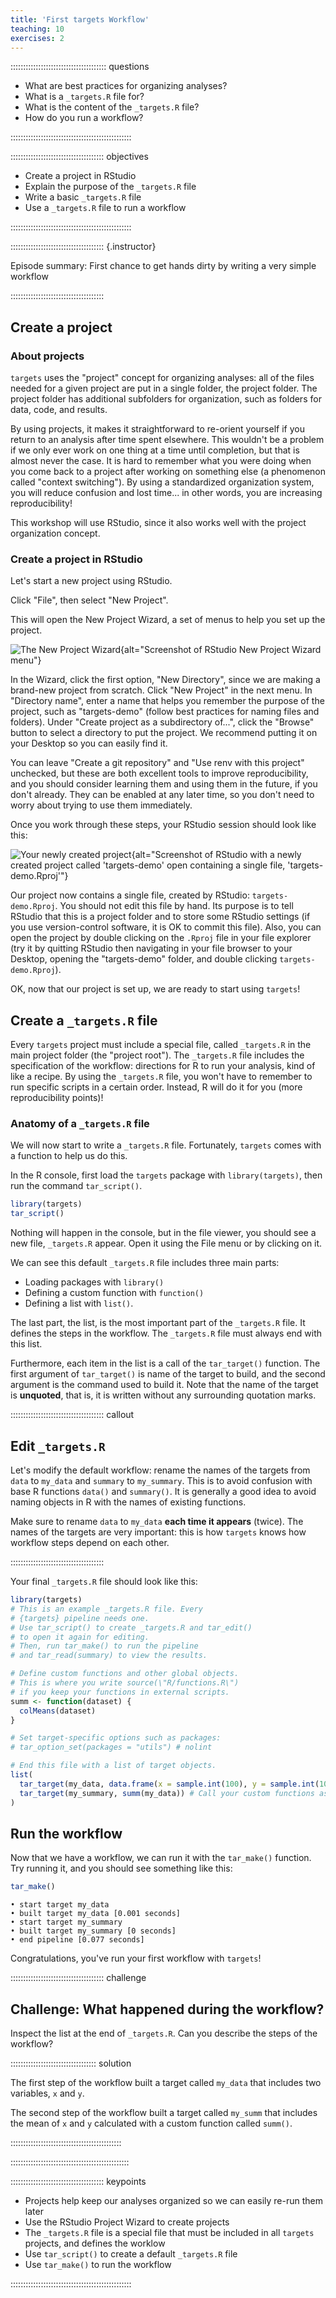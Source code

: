 ```yaml
---
title: 'First targets Workflow'
teaching: 10
exercises: 2
---
```


:::::::::::::::::::::::::::::::::::::: questions 

- What are best practices for organizing analyses?
- What is a `_targets.R` file for?
- What is the content of the `_targets.R` file?
- How do you run a workflow? 

::::::::::::::::::::::::::::::::::::::::::::::::

::::::::::::::::::::::::::::::::::::: objectives

- Create a project in RStudio
- Explain the purpose of the `_targets.R` file
- Write a basic `_targets.R` file
- Use a `_targets.R` file to run a workflow

::::::::::::::::::::::::::::::::::::::::::::::::

::::::::::::::::::::::::::::::::::::: {.instructor}

Episode summary: First chance to get hands dirty by writing a very simple workflow

:::::::::::::::::::::::::::::::::::::



## Create a project

### About projects

`targets` uses the "project" concept for organizing analyses: all of the files needed for a given project are put in a single folder, the project folder.
The project folder has additional subfolders for organization, such as folders for data, code, and results.

By using projects, it makes it straightforward to re-orient yourself if you return to an analysis after time spent elsewhere.
This wouldn't be a problem if we only ever work on one thing at a time until completion, but that is almost never the case.
It is hard to remember what you were doing when you come back to a project after working on something else (a phenomenon called "context switching").
By using a standardized organization system, you will reduce confusion and lost time... in other words, you are increasing reproducibility!

This workshop will use RStudio, since it also works well with the project organization concept.

### Create a project in RStudio

Let's start a new project using RStudio.

Click "File", then select "New Project".

This will open the New Project Wizard, a set of menus to help you set up the project.

![The New Project Wizard](fig/basic-rstudio-wizard.png){alt="Screenshot of RStudio New Project Wizard menu"}

In the Wizard, click the first option, "New Directory", since we are making a brand-new project from scratch.
Click "New Project" in the next menu.
In "Directory name", enter a name that helps you remember the purpose of the project, such as "targets-demo" (follow best practices for naming files and folders).
Under "Create project as a subdirectory of...", click the "Browse" button to select a directory to put the project.
We recommend putting it on your Desktop so you can easily find it.

You can leave "Create a git repository" and "Use renv with this project" unchecked, but these are both excellent tools to improve reproducibility, and you should consider learning them and using them in the future, if you don't already.
They can be enabled at any later time, so you don't need to worry about trying to use them immediately.

Once you work through these steps, your RStudio session should look like this:

![Your newly created project](fig/basic-rstudio-project.png){alt="Screenshot of RStudio with a newly created project called 'targets-demo' open containing a single file, 'targets-demo.Rproj'"}

Our project now contains a single file, created by RStudio: `targets-demo.Rproj`. You should not edit this file by hand. Its purpose is to tell RStudio that this is a project folder and to store some RStudio settings (if you use version-control software, it is OK to commit this file). Also, you can open the project by double clicking on the `.Rproj` file in your file explorer (try it by quitting RStudio then navigating in your file browser to your Desktop, opening the "targets-demo" folder, and double clicking `targets-demo.Rproj`).

OK, now that our project is set up, we are ready to start using `targets`!

## Create a `_targets.R` file

Every `targets` project must include a special file, called `_targets.R` in the main project folder (the "project root").
The `_targets.R` file includes the specification of the workflow: directions for R to run your analysis, kind of like a recipe.
By using the `_targets.R` file, you won't have to remember to run specific scripts in a certain order.
Instead, R will do it for you (more reproducibility points)!

### Anatomy of a `_targets.R` file

We will now start to write a `_targets.R` file. Fortunately, `targets` comes with a function to help us do this.

In the R console, first load the `targets` package with `library(targets)`, then run the command `tar_script()`.


```r
library(targets)
tar_script()
```

Nothing will happen in the console, but in the file viewer, you should see a new file, `_targets.R` appear. Open it using the File menu or by clicking on it.

We can see this default `_targets.R` file includes three main parts:

- Loading packages with `library()`
- Defining a custom function with `function()`
- Defining a list with `list()`.

The last part, the list, is the most important part of the `_targets.R` file.
It defines the steps in the workflow.
The `_targets.R` file must always end with this list.

Furthermore, each item in the list is a call of the `tar_target()` function.
The first argument of `tar_target()` is name of the target to build, and the second argument is the command used to build it.
Note that the name of the target is **unquoted**, that is, it is written without any surrounding quotation marks.

::::::::::::::::::::::::::::::::::::: callout

## Edit `_targets.R`

Let's modify the default workflow: rename the names of the targets from `data` to `my_data` and `summary` to `my_summary`.
This is to avoid confusion with base R functions `data()` and `summary()`.
It is generally a good idea to avoid naming objects in R with the names of existing functions.

Make sure to rename `data` to `my_data` **each time it appears** (twice).
The names of the targets are very important: this is how `targets` knows how workflow steps depend on each other.

:::::::::::::::::::::::::::::::::::::

Your final `_targets.R` file should look like this:


```r
library(targets)
# This is an example _targets.R file. Every
# {targets} pipeline needs one.
# Use tar_script() to create _targets.R and tar_edit()
# to open it again for editing.
# Then, run tar_make() to run the pipeline
# and tar_read(summary) to view the results.

# Define custom functions and other global objects.
# This is where you write source(\"R/functions.R\")
# if you keep your functions in external scripts.
summ <- function(dataset) {
  colMeans(dataset)
}

# Set target-specific options such as packages:
# tar_option_set(packages = "utils") # nolint

# End this file with a list of target objects.
list(
  tar_target(my_data, data.frame(x = sample.int(100), y = sample.int(100))),
  tar_target(my_summary, summ(my_data)) # Call your custom functions as needed.
)
```

## Run the workflow

Now that we have a workflow, we can run it with the `tar_make()` function.
Try running it, and you should see something like this:


```r
tar_make()
```


```{.output}
• start target my_data
• built target my_data [0.001 seconds]
• start target my_summary
• built target my_summary [0 seconds]
• end pipeline [0.077 seconds]
```

Congratulations, you've run your first workflow with `targets`!

::::::::::::::::::::::::::::::::::::: challenge

## Challenge: What happened during the workflow?

Inspect the list at the end of `_targets.R`. Can you describe the steps of the workflow?

:::::::::::::::::::::::::::::::::: solution

The first step of the workflow built a target called `my_data` that includes two variables, `x` and `y`.

The second step of the workflow built a target called `my_summ` that includes the mean of `x` and `y` calculated with a custom function called `summ()`.

::::::::::::::::::::::::::::::::::::::::::::

:::::::::::::::::::::::::::::::::::::::::::::::

::::::::::::::::::::::::::::::::::::: keypoints 

- Projects help keep our analyses organized so we can easily re-run them later
- Use the RStudio Project Wizard to create projects
- The `_targets.R` file is a special file that must be included in all `targets` projects, and defines the worklow
- Use `tar_script()` to create a default `_targets.R` file
- Use `tar_make()` to run the workflow

::::::::::::::::::::::::::::::::::::::::::::::::
